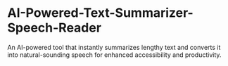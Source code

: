 # AI-Powered-Text-Summarizer-Speech-Reader
An AI-powered tool that instantly summarizes lengthy text and converts it into natural-sounding speech for enhanced accessibility and productivity.
